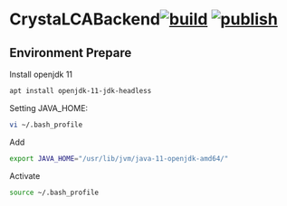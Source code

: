# CrystaLCABackend[![build](https://github.com/linancn/CrystaLCABackend/actions/workflows/build.yaml/badge.svg)](https://github.com/linancn/CrystaLCABackend/actions/workflows/build.yaml) [![publish](https://github.com/linancn/CrystaLCABackend/actions/workflows/publish.yaml/badge.svg)](https://github.com/linancn/CrystaLCABackend/actions/workflows/publish.yaml)

## Environment Prepare

Install openjdk 11

```bash
apt install openjdk-11-jdk-headless
```

Setting JAVA_HOME:

```bash
vi ~/.bash_profile
```
Add

```bash
export JAVA_HOME="/usr/lib/jvm/java-11-openjdk-amd64/"
```
Activate

```bash
source ~/.bash_profile
```